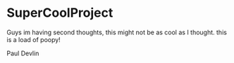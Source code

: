 # SuperCoolProject

Guys im having second thoughts, this might not be as cool as I thought. this is a load of poopy!

Paul Devlin